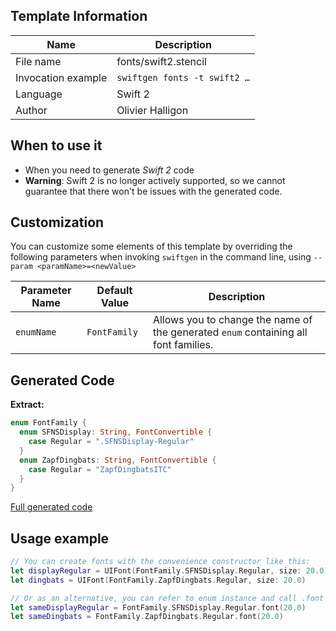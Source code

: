 ## Template Information

| Name      | Description       |
| --------- | ----------------- |
| File name | fonts/swift2.stencil |
| Invocation example | `swiftgen fonts -t swift2 …` |
| Language | Swift 2 |
| Author | Olivier Halligon |

## When to use it

- When you need to generate *Swift 2* code
- **Warning**: Swift 2 is no longer actively supported, so we cannot guarantee that there won't be issues with the generated code.

## Customization

You can customize some elements of this template by overriding the following parameters when invoking `swiftgen` in the command line, using `--param <paramName>=<newValue>`

| Parameter Name | Default Value | Description |
| -------------- | ------------- | ----------- |
| `enumName` | `FontFamily` | Allows you to change the name of the generated `enum` containing all font families. |

## Generated Code

**Extract:**

```swift
enum FontFamily {
  enum SFNSDisplay: String, FontConvertible {
    case Regular = ".SFNSDisplay-Regular"
  }
  enum ZapfDingbats: String, FontConvertible {
    case Regular = "ZapfDingbatsITC"
  }
}
```

[Full generated code](https://github.com/SwiftGen/templates/blob/master/Tests/Expected/Fonts/swift2-context-defaults.swift)

## Usage example

```swift
// You can create fonts with the convenience constructor like this:
let displayRegular = UIFont(FontFamily.SFNSDisplay.Regular, size: 20.0)
let dingbats = UIFont(FontFamily.ZapfDingbats.Regular, size: 20.0)

// Or as an alternative, you can refer to enum instance and call .font on it:
let sameDisplayRegular = FontFamily.SFNSDisplay.Regular.font(20.0)
let sameDingbats = FontFamily.ZapfDingbats.Regular.font(20.0)
```
